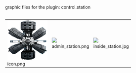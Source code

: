 graphic files for the plugin: control.station<br>
<br>
<table>
	<tr>
		<td><img src="https://github.com/zuckung/endless-sky-plugins/blob/main/myplugins/control.station/icon.png?raw=true"><br>
		icon.png</td>
		<td><img src="https://github.com/zuckung/endless-sky-plugins/blob/main/myplugins/control.station/images/planet/admin_station.png?raw=true"><br>
		admin_station.png</td>
		<td><img src="https://github.com/zuckung/endless-sky-plugins/blob/main/myplugins/control.station/images/land/inside_station.jpg?raw=true"><br>
		inside_station.jpg</td>
	</tr>
</table>
